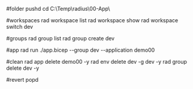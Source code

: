 #folder
pushd
cd C:\Temp\radius\00-App\

#workspaces
rad workspace list
rad workspace show
rad workspace switch dev

#groups
rad group list
rad group create dev

#app
rad run ./app.bicep --group dev --application demo00

#clean
rad app delete demo00 -y
rad env delete dev -g dev -y
rad group delete dev -y

#revert
popd